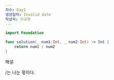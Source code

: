 ```yaml
---
차수: Day1
생성일자: Invalid date
작성자: 이규현
---
```

```Swift
import Foundation

func solution(_ num1:Int, _ num2:Int) -> Int {
    return num1 / num2
}
```

  

  

해설

/는 나눈 몫이다.